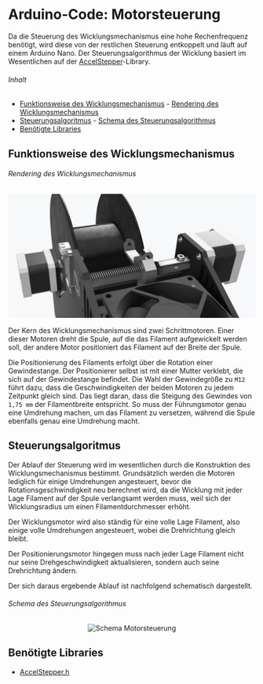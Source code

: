 # Arduino-Code: Motorsteuerung <!-- omit in toc -->

Da die Steuerung des Wicklungsmechanismus eine hohe Rechenfrequenz benötigt, wird diese
von der restlichen Steuerung entkoppelt und läuft auf einem Arduino Nano. Der Steuerungsalgorithmus der Wicklung basiert im Wesentlichen auf der [AccelStepper](https://www.airspayce.com/mikem/arduino/AccelStepper/index.html)-Library. 

###### Inhalt
- [Funktionsweise des Wicklungsmechanismus](#funktionsweise-des-wicklungsmechanismus)
        - [Rendering des Wicklungsmechanismus](#rendering-des-wicklungsmechanismus)
- [Steuerungsalgoritmus](#steuerungsalgoritmus)
        - [Schema des Steuerungsalgorithmus](#schema-des-steuerungsalgorithmus)
- [Benötigte Libraries](#benötigte-libraries)

## Funktionsweise des Wicklungsmechanismus

###### Rendering des Wicklungsmechanismus
![Wicklungsmechanismus](wicklungsmechanismus.png?raw=true)

Der Kern des Wicklungsmechanismus sind zwei Schrittmotoren. Einer dieser Motoren dreht die Spule, auf die das Filament aufgewickelt werden soll, der andere Motor positioniert das Filament auf der Breite der Spule.

Die Positionierung des Filaments erfolgt über die Rotation einer Gewindestange. Der Positionierer selbst ist mit einer Mutter verklebt, die sich auf der Gewindestange befindet. Die Wahl der Gewindegröße zu `M12` führt dazu, dass die Geschwindigkeiten der
beiden Motoren zu jedem Zeitpunkt gleich sind. Das liegt daran, dass die Steigung des 
Gewindes von `1,75 mm` der Filamentbreite entspricht. So muss der Führungsmotor genau
eine Umdrehung machen, um das Filament zu versetzen, während die Spule ebenfalls genau 
eine Umdrehung macht.

## Steuerungsalgoritmus

Der Ablauf der Steuerung wird im wesentlichen durch die Konstruktion des Wicklungsmechanismus bestimmt. Grundsätzlich werden die Motoren lediglich für einige Umdrehungen angesteuert, bevor die Rotationsgeschwindigkeit neu berechnet wird, da die Wicklung mit jeder Lage Filament auf der Spule verlangsamt werden muss, weil sich der
Wicklungsradius um einen Filamentdurchmesser erhöht.

Der Wicklungsmotor wird also ständig für eine volle Lage Filament, also einige volle Umdrehungen angesteuert, wobei die Drehrichtung gleich bleibt.

Der Positionierungsmotor hingegen muss nach jeder Lage Filament nicht nur seine
Drehgeschwindigkeit aktualisieren, sondern auch seine Drehrichtung ändern.

Der sich daraus ergebende Ablauf ist nachfolgend schematisch dargestellt.

###### Schema des Steuerungsalgorithmus
<p align="center"><img src="/motorsteuerung_scheme.png?raw=true" alt="Schema Motorsteuerung"></p>

## Benötigte Libraries

- [AccelStepper.h](https://www.airspayce.com/mikem/arduino/AccelStepper/index.html)